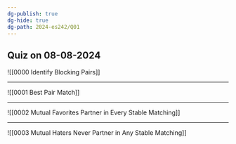 ```yaml
---
dg-publish: true
dg-hide: true
dg-path: 2024-es242/Q01
---
```

## Quiz on 08-08-2024

![[0000 Identify Blocking Pairs]]

---

![[0001 Best Pair Match]]

---

![[0002 Mutual Favorites Partner in Every Stable Matching]]

---
![[0003 Mutual Haters Never Partner in Any Stable Matching]]
